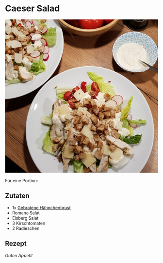 # Caeser Salad

![img](imgs/Caeser_Salad.jpg)

Für eine Portion:

## Zutaten
- 1x [Gebratene Hähnchenbrust](Gebackene_Haehnchenbrust.md)
- Romana Salat
- Eisberg Salat
- 3 Kirschtomaten
- 2 Radieschen

## Rezept

*Guten Appetit*
